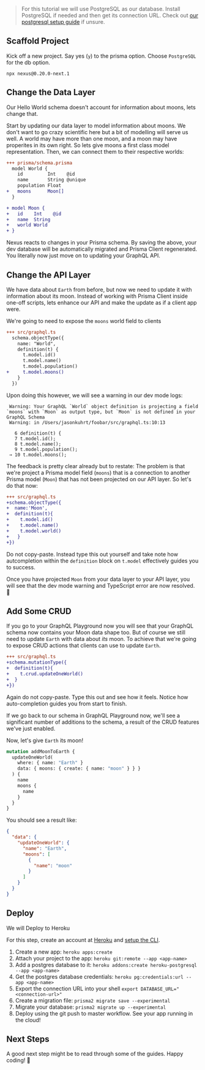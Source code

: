 <!-- ## 1. Start a New Project

## 2. Create API Objects

## 3. Add Tests

## 4. Persist Data

## 5. secure Data

## 6. Add Integration Tests

## 7. Deploy to Production

## 8. ... -->

> For this tutorial we will use PostgreSQL as our database. Install PostgreSQL if needed and then get its connection URL. Check out [our postgresql setup guide](references/recipes?id=local-postgresql) if unsure.

## Scaffold Project

Kick off a new project. Say yes (`y`) to the prisma option. Choose `PostgreSQL` for the db option.

```cli
npx nexus@0.20.0-next.1
```

## Change the Data Layer

Our Hello World schema doesn't account for information about moons, lets change that.

Start by updating our data layer to model information about moons. We don't want to go crazy scientific here but a bit of modelling will serve us well. A world may have more than one moon, and a moon may have properites in its own right. So lets give moons a first class model representation. Then, we can connect them to their respective worlds:

```diff
+++ prisma/schema.prisma
  model World {
    id         Int    @id
    name       String @unique
    population Float
+   moons      Moon[]
  }

+ model Moon {
+   id    Int    @id
+   name  String
+   world World
+ }
```

Nexus reacts to changes in your Prisma schema. By saving the above, your dev database will be automatically migrated and Prisma Client regenerated. You literally now just move on to updating your GraphQL API.

## Change the API Layer

We have data about `Earth` from before, but now we need to update it with information about its moon. Instead of working with Prisma Client inside one-off scripts, lets enhance our API and make the update as if a client app were.

We're going to need to expose the `moons` world field to clients

```diff
+++ src/graphql.ts
  schema.objectType({
    name: "World",
    definition(t) {
      t.model.id()
      t.model.name()
      t.model.population()
+     t.model.moons()
    }
  })
```

Upon doing this however, we will see a warning in our dev mode logs:

```
 Warning: Your GraphQL `World` object definition is projecting a field `moons` with `Moon` as output type, but `Moon` is not defined in your GraphQL Schema
 Warning: in /Users/jasonkuhrt/foobar/src/graphql.ts:10:13

   6 definition(t) {
   7 t.model.id();
   8 t.model.name();
   9 t.model.population();
 → 10 t.model.moons();
```

The feedback is pretty clear already but to restate: The problem is that we're project a Prisma model field (`moons`) that is a connection to another Prisma model (`Moon`) that has not been projected on our API layer. So let's do that now:

```diff
+++ src/graphql.ts
+schema.objectType({
+  name:'Moon',
+  definition(t){
+    t.model.id()
+    t.model.name()
+    t.model.world()
+   }
+})
```

Do not copy-paste. Instead type this out yourself and take note how autcompletion within the `definition` block on `t.model` effectively guides you to success.

Once you have projected `Moon` from your data layer to your API layer, you will see that the dev mode warning and TypeScript error are now resolved. 🙌

## Add Some CRUD

If you go to your GraphQL Playground now you will see that your GraphQL schema now contains your Moon data shape too. But of course we still need to update `Earth` with data about _its_ moon. To achieve that we're going to expose CRUD actions that clients can use to update `Earth`.

```diff
+++ src/graphql.ts
+schema.mutationType({
+  definition(t){
+    t.crud.updateOneWorld()
+  }
+})
```

Again do not copy-paste. Type this out and see how it feels. Notice how auto-completion guides you from start to finish.

If we go back to our schema in GraphQL Playground now, we'll see a significant number of additions to the schema, a result of the CRUD features we've just enabled.

Now, let's give `Earth` its moon!

```graphql
mutation addMoonToEarth {
  updateOneWorld(
    where: { name: "Earth" }
    data: { moons: { create: { name: "moon" } } }
  ) {
    name
    moons {
      name
    }
  }
}
```

You should see a result like:

```json
{
  "data": {
    "updateOneWorld": {
      "name": "Earth",
      "moons": [
        {
          "name": "moon"
        }
      ]
    }
  }
}
```

## Deploy

We will Deploy to Heroku

For this step, create an account at [Heroku](https://www.heroku.com/) and [setup the CLI](https://devcenter.heroku.com/articles/heroku-cli).

1.  Create a new app: `heroku apps:create`
2.  Attach your project to the app: `heroku git:remote --app <app-name>`
3.  Add a postgres database to it: `heroku addons:create heroku-postgresql --app <app-name>`
4.  Get the postgres database credentials: `heroku pg:credentials:url --app <app-name>`
5.  Export the connection URL into your shell `export DATABASE_URL="<connection-url>"`
6.  Create a migration file: `prisma2 migrate save --experimental`
7.  Migrate your database: `prisma2 migrate up --experimental`
8.  Deploy using the git push to master workflow. See your app running in the cloud!

## Next Steps

A good next step might be to read through some of the guides. Happy coding! 🙌
